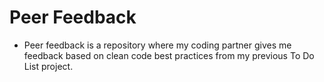 # Peer Feedback

- Peer feedback is a repository where my coding partner gives me feedback based on clean code best practices from my previous To Do List project. 